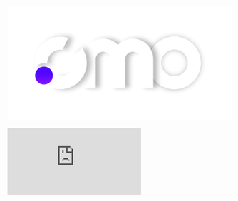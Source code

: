 <div class="kezdolap">

![logo](_media\cmo-logo-white.png)

<iframe class="video-container" src="https://www.youtube.com/embed/_xsYuEV3Ngk" frameborder="0" allow="accelerometer; autoplay; encrypted-media; gyroscope; picture-in-picture" allowfullscreen></iframe>

</div>
